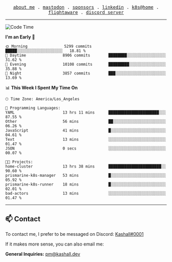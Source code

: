 <p align="center">
  <samp>
    <a href="https://jordanjones.org/">about me</a> .
    <a rel="me" href="https://mastodon.social/@kashall">mastodon</a> .
    <a href="https://github.com/sponsors/kashalls">sponsors</a> .
    <a href="https://linkedin.com/in/jordpjones">linkedin</a> .
    <a href="https://github.com/kashalls/home-cluster">k8s@home</a> .
    <a href="https://flightaware.com/adsb/stats/user/kashalls">flightaware</a> .
    <a href="https://discord.gg/ctgrp8k">discord server</a>
  </samp>
</p>

---

<!--START_SECTION:waka-->
![Code Time](http://img.shields.io/badge/Code%20Time-1%2C458%20hrs%2025%20mins-blue)

**I'm an Early 🐤** 

```text
🌞 Morning                5299 commits        █████░░░░░░░░░░░░░░░░░░░░   18.81 % 
🌆 Daytime                8906 commits        ████████░░░░░░░░░░░░░░░░░   31.62 % 
🌃 Evening                10108 commits       █████████░░░░░░░░░░░░░░░░   35.88 % 
🌙 Night                  3857 commits        ███░░░░░░░░░░░░░░░░░░░░░░   13.69 % 
```


📊 **This Week I Spent My Time On** 

```text
🕑︎ Time Zone: America/Los_Angeles

💬 Programming Languages: 
YAML                     13 hrs 11 mins      ██████████████████████░░░   87.55 % 
Other                    56 mins             ██░░░░░░░░░░░░░░░░░░░░░░░   06.26 % 
JavaScript               41 mins             █░░░░░░░░░░░░░░░░░░░░░░░░   04.61 % 
Text                     13 mins             ░░░░░░░░░░░░░░░░░░░░░░░░░   01.47 % 
JSON                     0 secs              ░░░░░░░░░░░░░░░░░░░░░░░░░   00.07 % 

🐱‍💻 Projects: 
home-cluster             13 hrs 38 mins      ███████████████████████░░   90.60 % 
prismarine-k8s-manager   53 mins             █░░░░░░░░░░░░░░░░░░░░░░░░   05.92 % 
prismarine-k8s-runner    18 mins             █░░░░░░░░░░░░░░░░░░░░░░░░   02.01 % 
bad-actors               13 mins             ░░░░░░░░░░░░░░░░░░░░░░░░░   01.47 % 
```


<!--END_SECTION:waka-->

---

## 📫 Contact

To contact me, I prefer to be messaged on Discord:  [Kashall#0001](https://discord.com/users/201077739589992448)

If it makes more sense, you can also email me:

**General Inquiries:** pm@kashall.dev  
